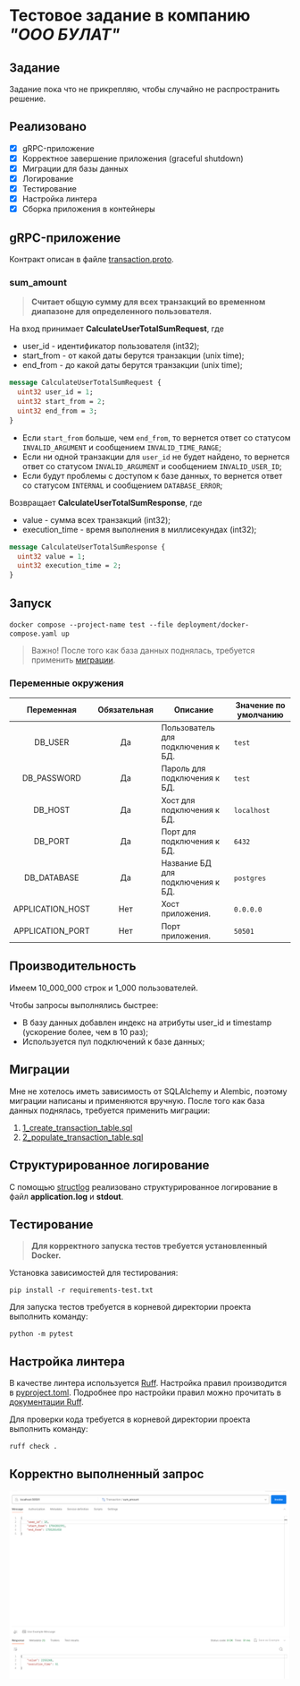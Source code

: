 # Тестовое задание в компанию _"ООО БУЛАТ"_

## Задание

Задание пока что не прикрепляю, чтобы случайно не распространить решение.

## Реализовано

- [x] gRPC-приложение
- [x] Корректное завершение приложения (graceful shutdown)
- [x] Миграции для базы данных
- [x] Логирование
- [x] Тестирование
- [x] Настройка линтера
- [x] Сборка приложения в контейнеры

## gRPC-приложение

Контракт описан в файле [transaction.proto](protos%2Ftransaction.proto).

### sum_amount

> **Считает общую сумму для всех транзакций во временном диапазоне для определенного пользователя.**

На вход принимает **CalculateUserTotalSumRequest**, где

- user_id - идентификатор пользователя (int32);
- start_from - от какой даты берутся транзакции (unix time);
- end_from - до какой даты берутся транзакции (unix time);

```protobuf
message CalculateUserTotalSumRequest {
  uint32 user_id = 1;
  uint32 start_from = 2;
  uint32 end_from = 3;
}
```

- Если `start_from` больше, чем `end_from`, то вернется ответ со статусом `INVALID_ARGUMENT` и
  сообщением `INVALID_TIME_RANGE`;
- Если ни одной транзакции для `user_id` не будет найдено, то вернется ответ со статусом `INVALID_ARGUMENT` и
  сообщением `INVALID_USER_ID`;
- Если будут проблемы с доступом к базе данных, то вернется ответ со статусом `INTERNAL` и сообщением `DATABASE_ERROR`;

Возвращает **CalculateUserTotalSumResponse**, где

- value - сумма всех транзакций (int32);
- execution_time - время выполнения в миллисекундах (int32);

```protobuf
message CalculateUserTotalSumResponse {
  uint32 value = 1;
  uint32 execution_time = 2;
}
```

## Запуск

```shell 
docker compose --project-name test --file deployment/docker-compose.yaml up
```

> Важно! После того как база данных поднялась, требуется применить [миграции](#миграции).

### Переменные окружения

|    Переменная    | Обязательная | Описание                           | Значение по умолчанию |
|:----------------:|:------------:|------------------------------------|-----------------------|
|     DB_USER      |      Да      | Пользователь для подключения к БД. | `test`                |
|   DB_PASSWORD    |      Да      | Пароль для подключения к БД.       | `test`                |
|     DB_HOST      |      Да      | Хост для подключения к БД.         | `localhost`           |
|     DB_PORT      |      Да      | Порт для подключения к БД.         | `6432`                |
|   DB_DATABASE    |      Да      | Название БД для подключения к БД.  | `postgres`            |
| APPLICATION_HOST |     Нет      | Хост приложения.                   | `0.0.0.0`             |
| APPLICATION_PORT |     Нет      | Порт приложения.                   | `50501`               |

## Производительность

Имеем 10_000_000 строк и 1_000 пользователей.

Чтобы запросы выполнялись быстрее:

- В базу данных добавлен индекс на атрибуты user_id и timestamp (ускорение более, чем в 10 раз);
- Используется пул подключений к базе данных;

## Миграции

Мне не хотелось иметь зависимость от SQLAlchemy и Alembic, поэтому миграции написаны и применяются вручную.
После того как база данных поднялась, требуется применить миграции:

1. [1_create_transaction_table.sql](migrations%2F1_create_transaction_table.sql)
2. [2_populate_transaction_table.sql](migrations%2F2_populate_transaction_table.sql)

## Структурированное логирование

С помощью [structlog](https://www.structlog.org/en/stable/) реализовано структурированное логирование в файл
**application.log** и **stdout**.

## Тестирование

> **Для корректного запуска тестов требуется установленный Docker.**

Установка зависимостей для тестирования:

```shell
pip install -r requirements-test.txt
```

Для запуска тестов требуется в корневой директории проекта выполнить команду:

```shell 
python -m pytest
```

## Настройка линтера

В качестве линтера используется [Ruff](https://docs.astral.sh/ruff/).
Настройка правил производится в [pyproject.toml](pyproject.toml).
Подробнее про настройки правил можно прочитать в [документации Ruff](https://docs.astral.sh/ruff/configuration/).

Для проверки кода требуется в корневой директории проекта выполнить команду:

```shell 
ruff check .
```

## Корректно выполненный запрос

![img.png](assets/postman.png)